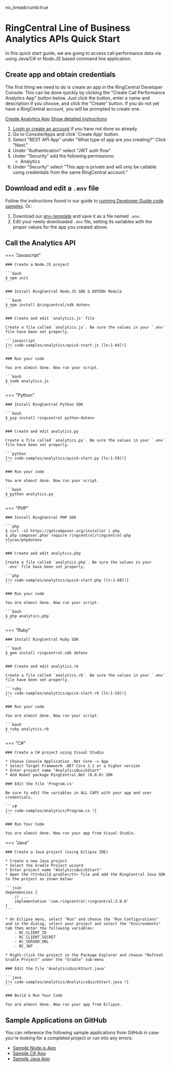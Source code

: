 no_breadcrumb:true

# RingCentral Line of Business Analytics APIs Quick Start

In this quick start guide, we are going to access call performance data via using Java/C# or Node.JS based command line application.

## Create app and obtain credentials

The first thing we need to do is create an app in the RingCentral Developer Console. This can be done quickly by clicking the "Create Call Performance Analytics App" button below. Just click the button, enter a name and description if you choose, and click the "Create" button. If you do not yet have a RingCentral account, you will be prompted to create one.

<a target="_new" href="https://developer.ringcentral.com/new-app?name=Analytics+Quick+Start+App&desc=A+simple+app+to+demo+accessing+call+performance+metrics+on+RingCentral&grantType=PersonalJWT&public=false&type=ServerOther&carriers=7710,7310,3420&permissions=Analytics&redirectUri=&utm_source=devguide&utm_medium=button&utm_campaign=quickstart" class="btn btn-primary">Create Analytics App</a>
<a class="btn-link btn-collapse" data-toggle="collapse" href="#create-app-instructions" role="button" aria-expanded="false" aria-controls="create-app-instructions">Show detailed instructions</a>

<div class="collapse" id="create-app-instructions">
<ol>
<li><a href="https://developer.ringcentral.com/login.html#/">Login or create an account</a> if you have not done so already.</li>
<li>Go to Console/Apps and click 'Create App' button.</li>
<li>Select "REST API App" under "What type of app are you creating?" Click "Next."</li>
<li>Under "Authentication" select "JWT auth flow"
<li>Under "Security" add the following permissions:
  <ul>
    <li>Analytics</li>
  </ul>
</li>
<li>Under "Security" select "This app is private and will only be callable using credentials from the same RingCentral account."</li>
</ol>
</div>

## Download and edit a `.env` file

Follow the instructions found in our guide to [running Developer Guide code samples](../../basics/code-samples/). Or:

1. Download our [env-template](https://raw.githubusercontent.com/ringcentral/ringcentral-api-docs/main/code-samples/env-template) and save it as a file named `.env`.
2. Edit your newly downloaded `.env` file, setting its variables with the proper values for the app you created above.

## Call the Analytics API

=== "Javascript"

    ### Create a Node.JS project

    ```bash
    $ npm init
    ```

    ### Install RingCentral Node.JS SDK & DOTENV Module

    ```bash
    $ npm install @ringcentral/sdk dotenv
    ```

    ### Create and edit 'analytics.js' file

    Create a file called `analytics.js`. Be sure the values in your `.env` file have been set properly.

    ```javascript
    {!> code-samples/analytics/quick-start.js [ln:1-64]!}
    ```

    ### Run your code

    You are almost done. Now run your script.

    ```bash
    $ node analytics.js
    ```

=== "Python"

    ### Install RingCentral Python SDK

    ```bash
    $ pip install ringcentral python-dotenv
    ```

    ### Create and edit analytics.py

    Create a file called `analytics.py`. Be sure the values in your `.env` file have been set properly.

    ```python
    {!> code-samples/analytics/quick-start.py [ln:1-59]!}
    ```

    ### Run your code

    You are almost done. Now run your script.

    ```bash
    $ python analytics.py
    ```

=== "PHP"

    ### Install RingCentral PHP SDK

    ```php
    $ curl -sS https://getcomposer.org/installer | php
    $ php composer.phar require ringcentral/ringcentral-php vlucas/phpdotenv
    ```

    ### Create and edit analytics.php

    Create a file called `analytics.php`. Be sure the values in your `.env` file have been set properly.

    ```php
    {!> code-samples/analytics/quick-start.php [ln:1-60]!}
    ```

    ### Run your code

    You are almost done. Now run your script.

    ```bash
    $ php analytics.php
    ```

=== "Ruby"

    ### Install RingCentral Ruby SDK

    ```bash
    $ gem install ringcentral-sdk dotenv
    ```

    ### Create and edit analytics.rb

    Create a file called `analytics.rb`. Be sure the values in your `.env` file have been set properly.

    ```ruby
    {!> code-samples/analytics/quick-start.rb [ln:1-59]!}
    ```

    ### Run your code

    You are almost done. Now run your script.

    ```bash
    $ ruby analytics.rb
    ```

=== "C#"

    ### Create a C# project using Visual Studio

    * Choose Console Application .Net Core -> App
    * Select Target Framework .NET Core 2.1 or a higher version
    * Enter project name "AnalyticsQuickStart"
    * Add NuGet package RingCentral.Net (6.0.0) SDK

    ### Edit the file 'Program.cs'

    Be sure to edit the variables in ALL CAPS with your app and user credentials.

    ```c#
    {!> code-samples/analytics/Program.cs !}
    ```

    ### Run Your Code

    You are almost done. Now run your app from Visual Studio.

=== "Java"

    ### Create a Java project (using Eclipse IDE)

    * Create a new Java project
    * Select the Gradle Project wizard
    * Enter project name "AnalyticsQuickStart"
    * Open the <tt>build.gradle</tt> file and add the RingCentral Java SDK to the project as shown below:

    ```json
    dependencies {
        // ...
        implementation 'com.ringcentral:ringcentral:3.0.0'
    }
    ```

    * On Eclipse menu, select "Run" and choose the "Run Configurations" and in the dialog, select your project and select the "Environments" tab then enter the following variables:
        - RC_CLIENT_ID
        - RC_CLIENT_SECRET
        - RC_SERVER_URL
        - RC_JWT

    * Right-click the project in the Package Explorer and choose "Refresh Gradle Project" under the "Gradle" sub-menu

    ### Edit the file 'AnalyticsQuickStart.java'

    ```java
    {!> code-samples/analytics/AnalyticsQuickStart.java !}
    ```

    ### Build & Run Your Code

    You are almost done. Now run your app from Eclipse.

## Sample Applications on GitHub

You can reference the following sample applications from GitHub in case you're looking for a completed project or run into any errors:

- [Sample Node.js App](https://github.com/ringcentral/call-performance-analytics-demo-node)
- [Sample C# App](https://github.com/ringcentral/call-performance-api-demo)
- [Sample Java App](https://github.com/ringcentral/call-performance-analytics-demo-java)
